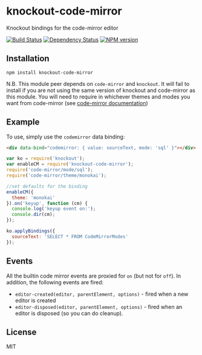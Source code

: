 # knockout-code-mirror

Knockout bindings for the code-mirror editor

[![Build Status](https://img.shields.io/travis/ForbesLindesay/knockout-code-mirror/master.svg)](https://travis-ci.org/ForbesLindesay/knockout-code-mirror)
[![Dependency Status](https://img.shields.io/gemnasium/ForbesLindesay/knockout-code-mirror.svg)](https://gemnasium.com/ForbesLindesay/knockout-code-mirror)
[![NPM version](https://img.shields.io/npm/v/knockout-code-mirror.svg)](http://badge.fury.io/js/knockout-code-mirror)

## Installation

    npm install knockout-code-mirror

N.B. This module peer depends on `code-mirror` and `knockout`.  It will fail to install if you are not using the same version of knockout and code-mirror as this module.  You will need to require in whichever themes and modes you want from code-mirror (see [code-mirror documentation](https://github.com/ForbesLindesay/code-mirror))

## Example

To use, simply use the `codemirror` data binding:

```html
<div data-bind="codemirror: { value: sourceText, mode: 'sql' }"></div>
```

```javascript
var ko = require('knockout');
var enableCM = require('knockout-code-mirror');
require('code-mirror/mode/sql');
require('code-mirror/theme/monokai');

//set defaults for the binding
enableCM({
  theme: 'monokai'
}).on('keyup', function (cm) {
  console.log('keyup event on:');
  console.dir(cm);
});

ko.applyBindings({
  sourceText: 'SELECT * FROM CodeMirrorModes'
});
```

## Events

All the builtin code mirror events are proxied for `on` (but not for `off`).  In addition, the following events are fired:

 - `editor-created(editor, parentElement, options)` - fired when a new editor is created
 - `editor-disposed(editor, parentElement, options)` - fired when an editor is disposed (so you can do cleanup).

## License

  MIT